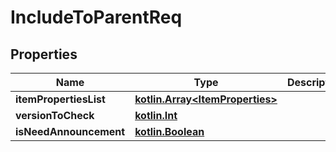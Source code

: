 # IncludeToParentReq

## Properties
Name | Type | Description | Notes
------------ | ------------- | ------------- | -------------
**itemPropertiesList** | [**kotlin.Array&lt;ItemProperties&gt;**](ItemProperties.md) |  | 
**versionToCheck** | [**kotlin.Int**](.md) |  |  [optional]
**isNeedAnnouncement** | [**kotlin.Boolean**](.md) |  |  [optional]

